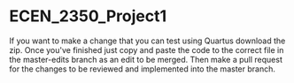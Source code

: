 # ECEN_2350_Project1

If you want to make a change that you can test using Quartus download the zip. Once you've finished just copy and paste the code to the correct file in the master-edits branch as an edit to be merged. Then make a pull request for the changes to be reviewed and implemented into the master branch.
